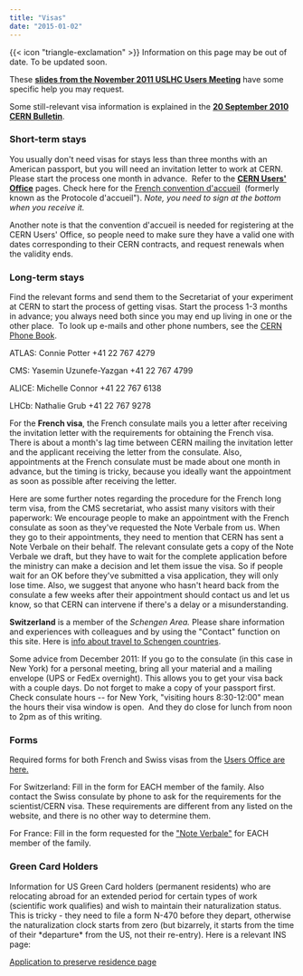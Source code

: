 ```yaml
---
title: "Visas"
date: "2015-01-02"
---
```


<div class="flex px-4 py-2 mb-8 text-base rounded-md bg-primary-100 dark:bg-primary-900">
  <span class="flex items-center ltr:pr-3 rtl:pl-3 text-primary-400">
    {{< icon "triangle-exclamation" >}}
  </span>
  <span class="flex items-center justify-between grow dark:text-neutral-300">
    <span class="prose dark:prose-invert">Information on this page may be out of date. To be updated soon.</span>
  </span>
</div>

These [**slides from the November 2011 USLHC Users Meeting**](https://twindico.hep.anl.gov/indico/contributionDisplay.py?contribId=45&confId=641) have some specific help you may request.

Some still-relevant visa information is explained in the [**20 September 2010 CERN Bulletin**](http://cdsweb.cern.ch/journal/CERNBulletin/2010/38/Official%20News/1291960?ln=en).

### Short-term stays

You usually don't need visas for stays less than three months with an American passport, but you will need an invitation letter to work at CERN. Please start the process one month in advance.  Refer to the [**CERN Users' Office**](http://ph-dep-usersoffice.web.cern.ch/ph-dep-UsersOffice/) pages. Check here for the [French convention d'accueil](http://hoststates.web.cern.ch/hoststates/documents/Prot_d%27accueil_exemple.pdf)  (formerly known as the Protocole d'accueil"). _Note, you need to sign at the bottom when you receive it._

Another note is that the convention d'accueil is needed for registering at the CERN Users' Office, so people need to make sure they have a valid one with dates corresponding to their CERN contracts, and request renewals when the validity ends.

### Long-term stays

Find the relevant forms and send them to the Secretariat of your experiment at CERN to start the process of getting visas. Start the process 1-3 months in advance; you always need both since you may end up living in one or the other place.  To look up e-mails and other phone numbers, see the [CERN Phone Book](http://consult.cern.ch/xwho).  

ATLAS: Connie Potter +41 22 767 4279

CMS: Yasemin Uzunefe-Yazgan +41 22 767 4799

ALICE: Michelle Connor +41 22 767 6138

LHCb: Nathalie Grub +41 22 767 9278

For the **French visa**, the French consulate mails you a letter after receiving the invitation letter with the requirements for obtaining the French visa. There is about a month's lag time between CERN mailing the invitation letter and the applicant receiving the letter from the consulate. Also, appointments at the French consulate must be made about one month in advance, but the timing is tricky, because you ideally want the appointment as soon as possible after receiving the letter.

Here are some further notes regarding the procedure for the French long term visa, from the CMS secretariat, who assist many visitors with their paperwork: We encourage people to make an appointment with the French consulate as soon as they've requested the Note Verbale from us. When they go to their appointments, they need to mention that CERN has sent a Note Verbale on their behalf. The relevant consulate gets a copy of the Note Verbale we draft, but they have to wait for the complete application before the ministry can make a decision and let them issue the visa. So if people wait for an OK before they've submitted a visa application, they will only lose time. Also, we suggest that anyone who hasn't heard back from the consulate a few weeks after their appointment should contact us and let us know, so that CERN can intervene if there's a delay or a misunderstanding.

**Switzerland** is a member of the _Schengen Area._ Please share information and experiences with colleagues and by using the "Contact" function on this site. Here is [info about travel to Schengen countries](http://ec.europa.eu/youreurope/nav/en/citizens/travelling/schengen-area/index_en.html).

Some advice from December 2011: If you go to the consulate (in this case in New York) for a personal meeting, bring all your material and a mailing envelope (UPS or FedEx overnight). This allows you to get your visa back with a couple days. Do not forget to make a copy of your passport first.  Check consulate hours -- for New York, "visiting hours 8:30-12:00" mean the hours their visa window is open.  And they do close for lunch from noon to 2pm as of this writing.  

### Forms

Required forms for both French and Swiss visas from the [Users Office are here.](http://ph-dep-usersoffice.web.cern.ch/ph-dep-UsersOffice/Forms.htm)  

For Switzerland: Fill in the form for EACH member of the family. Also contact the Swiss consulate by phone to ask for the requirements for the scientist/CERN visa. These requirements are different from any listed on the website, and there is no other way to determine them.  

For France: Fill in the form requested for the ["Note Verbale"](http://hoststates.web.cern.ch/hoststates/documents/Note_verbale.pdf) for EACH member of the family.

### Green Card Holders

Information for US Green Card holders (permanent residents) who are relocating abroad for an extended period for certain types of work (scientific work qualifies) and wish to maintain their naturalization status. This is tricky - they need to file a form N-470 before they depart, otherwise the naturalization clock starts from zero (but bizarrely, it starts from the time of their \*departure\* from the US, not their re-entry). Here is a relevant INS page:

[Application to preserve residence page](http://www.uscis.gov/portal/site/uscis/menuitem.5af9bb95919f35e66f614176543f6d1a/?vgnextoid=1e6678264614d010VgnVCM10000048f3d6a1RCRD&vgnextchannel=db029c7755cb9010VgnVCM10000045f3d6a1RCRD)
